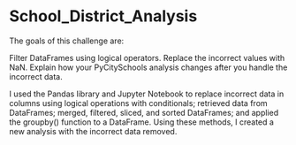 # School_District_Analysis
The goals of this challenge are:

Filter DataFrames using logical operators.
Replace the incorrect values with NaN.
Explain how your PyCitySchools analysis changes after you handle the incorrect data.  

I used the Pandas library and Jupyter Notebook to replace incorrect data in columns using logical operations with conditionals; retrieved data from DataFrames; merged, filtered, sliced, and sorted DataFrames; and applied the groupby() function to a DataFrame. Using these methods, I created a new analysis with the incorrect data removed.

